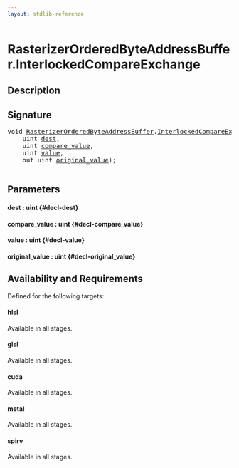 ```yaml
---
layout: stdlib-reference
---
```


# RasterizerOrderedByteAddressBuffer\.InterlockedCompareExchange

## Description





## Signature 

<pre>
void <a href="/stdlib-reference/types/RasterizerOrderedByteAddressBuffer/index" class="code_type">RasterizerOrderedByteAddressBuffer</a>.<a href="/stdlib-reference/types/RasterizerOrderedByteAddressBuffer/InterlockedCompareExchange">InterlockedCompareExchange</a>(
    uint <a href="/stdlib-reference/types/RasterizerOrderedByteAddressBuffer/InterlockedCompareExchange#decl-dest" class="code_param">dest</a>,
    uint <a href="/stdlib-reference/types/RasterizerOrderedByteAddressBuffer/InterlockedCompareExchange#decl-compare_value" class="code_param">compare_value</a>,
    uint <a href="/stdlib-reference/types/RasterizerOrderedByteAddressBuffer/InterlockedCompareExchange#decl-value" class="code_param">value</a>,
    out uint <a href="/stdlib-reference/types/RasterizerOrderedByteAddressBuffer/InterlockedCompareExchange#decl-original_value" class="code_param">original_value</a>);

</pre>

## Parameters

#### dest  : uint {#decl-dest}
#### compare\_value  : uint {#decl-compare_value}
#### value  : uint {#decl-value}
#### original\_value  : uint {#decl-original_value}

## Availability and Requirements

Defined for the following targets:

#### hlsl
Available in all stages.

#### glsl
Available in all stages.

#### cuda
Available in all stages.

#### metal
Available in all stages.

#### spirv
Available in all stages.



